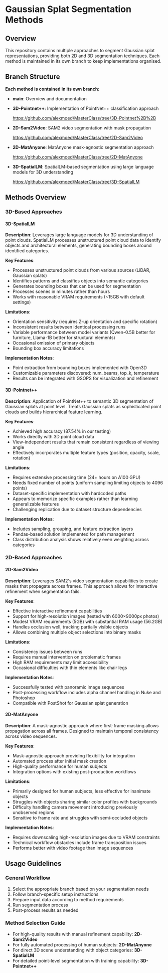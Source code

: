 # Gaussian Splat Segmentation Methods

## Overview

This repository contains multiple approaches to segment Gaussian splat representations, providing both 2D and 3D segmentation techniques. Each method is maintained in its own branch to keep implementations organised.

## Branch Structure

**Each method is contained in its own branch:**

- **main**: Overview and documentation

- **3D-Pointnet++**: Implementation of PointNet++ classification approach
  
  https://github.com/alexmoed/MasterClass/tree/3D-Pointnet%2B%2B

- **2D-Sam2Video**: SAM2 video segmentation with mask propagation
 
   https://github.com/alexmoed/MasterClass/tree/2D-Sam2Video

- **2D-MatAnyone**: MatAnyone mask-agnostic segmentation approach
  
   https://github.com/alexmoed/MasterClass/tree/2D-MatAnyone

- **3D-SpatialLM**: SpatialLM-based segmentation using large language models for 3D understanding
 
   https://github.com/alexmoed/MasterClass/tree/3D-SpatialLM


## Methods Overview

### 3D-Based Approaches

#### 3D-SpatialLM
**Description**: Leverages large language models for 3D understanding of point clouds. SpatialLM processes unstructured point cloud data to identify objects and architectural elements, generating bounding boxes around identified categories.

**Key Features**:
- Processes unstructured point clouds from various sources (LiDAR, Gaussian splats)
- Identifies patterns and classifies objects into semantic categories
- Generates bounding boxes that can be used for segmentation
- Processes scenes in minutes rather than hours
- Works with reasonable VRAM requirements (~15GB with default settings)

**Limitations**:
- Orientation sensitivity (requires Z-up orientation and specific rotation)
- Inconsistent results between identical processing runs
- Variable performance between model variants (Qwen-0.5B better for furniture, Llama-1B better for structural elements)
- Occasional omission of primary objects
- Bounding box accuracy limitations

**Implementation Notes**:
- Point extraction from bounding boxes implemented with Open3D
- Customizable parameters discovered: num_beams, top_k, temperature
- Results can be integrated with GSOPS for visualization and refinement

#### 3D-Pointnet++
**Description**: Application of PointNet++ to semantic 3D segmentation of Gaussian splats at point level. Treats Gaussian splats as sophisticated point clouds and builds hierarchical feature learning.

**Key Features**:
- Achieved high accuracy (87.54% in our testing)
- Works directly with 3D point cloud data
- View-independent results that remain consistent regardless of viewing angle
- Effectively incorporates multiple feature types (position, opacity, scale, rotation)

**Limitations**:
- Requires extensive processing time (24+ hours on A100 GPU)
- Needs fixed number of points (uniform sampling limiting objects to 4096 points)
- Dataset-specific implementation with hardcoded paths
- Appears to memorize specific examples rather than learning generalizable features
- Challenging replication due to dataset structure dependencies

**Implementation Notes**:
- Includes sampling, grouping, and feature extraction layers
- Pandas-based solution implemented for path management
- Class distribution analysis shows relatively even weighting across categories

### 2D-Based Approaches

#### 2D-Sam2Video
**Description**: Leverages SAM2's video segmentation capabilities to create masks that propagate across frames. This approach allows for interactive refinement when segmentation fails.

**Key Features**:
- Effective interactive refinement capabilities
- Support for high-resolution images (tested with 6000×9000px photos)
- Modest VRAM requirements (5GB) with substantial RAM usage (56.2GB)
- Handles occlusion well, tracking partially visible objects
- Allows combining multiple object selections into binary masks

**Limitations**:
- Consistency issues between runs
- Requires manual intervention on problematic frames
- High RAM requirements may limit accessibility
- Occasional difficulties with thin elements like chair legs

**Implementation Notes**:
- Successfully tested with panoramic image sequences
- Post-processing workflow includes alpha channel handling in Nuke and Photoshop
- Compatible with PostShot for Gaussian splat generation

#### 2D-MatAnyone
**Description**: A mask-agnostic approach where first-frame masking allows propagation across all frames. Designed to maintain temporal consistency across video sequences.

**Key Features**:
- Mask-agnostic approach providing flexibility for integration
- Automated process after initial mask creation
- High-quality performance for human subjects
- Integration options with existing post-production workflows

**Limitations**:
- Primarily designed for human subjects, less effective for inanimate objects
- Struggles with objects sharing similar color profiles with backgrounds
- Difficulty handling camera movement introducing previously unobserved regions
- Sensitive to frame rate and struggles with semi-occluded objects

**Implementation Notes**:
- Requires downscaling high-resolution images due to VRAM constraints
- Technical workflow obstacles include frame transposition issues
- Performs better with video footage than image sequences

## Usage Guidelines

### General Workflow
1. Select the appropriate branch based on your segmentation needs
2. Follow branch-specific setup instructions
3. Prepare input data according to method requirements
4. Run segmentation process
5. Post-process results as needed

### Method Selection Guide
- For high-quality results with manual refinement capability: **2D-Sam2Video**
- For fully automated processing of human subjects: **2D-MatAnyone**
- For direct 3D scene understanding with object categories: **3D-SpatialLM**
- For detailed point-level segmentation with training capability: **3D-Pointnet++**
